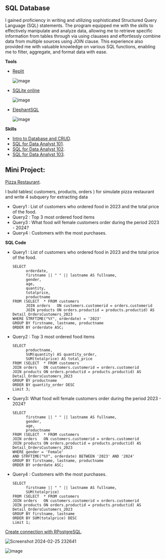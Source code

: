 **SQL Database**
-----------------------------------------------------

I gained proficiency in writing and utilizing sophisticated Structured Query Language (SQL) statements. 
The program equipped me with the skills to effectively manipulate and analyze data, allowing me to retrieve specific information from tables through via using clauases and effortlessly combine data from multiple sources using JOIN clause.
This experience also provided me with valuable knowledge on various SQL functions, enabling me to filter, aggregate, and format data with ease.

**Tools**

- [Replit](https://replit.com/~)

  ![image](https://github.com/TonKphumpl/data-science-bootcamp9/assets/139863067/79151632-539b-4602-aeec-5438d158d2e7)

- [SQLite online](https://sqliteonline.com/)

  ![image](https://github.com/TonKphumpl/data-science-bootcamp9/assets/139863067/1bc48753-67e9-4f1b-b247-dd9a9ae91c82)

- [ElephantSQL](https://www.elephantsql.com/)

  ![image](https://github.com/TonKphumpl/data-science-bootcamp9/assets/139863067/b204b1ba-7ce4-4132-a935-e1e37691dcdf)



**Skills** 

- [Intro to Database and CRUD](https://www.notion.so/Sprint-02-Intro-to-Database-and-CRUD-1c083b871ce64f7788232156fd74c39d?pvs=4).
- [SQL for Data Analyst 101](https://www.notion.so/Sprint-02-SQL-for-Data-Analyst-101-47941286266b4617b122148596ce79de?pvs=4).
- [SQL for Data Analyst 102](https://www.notion.so/Sprint-02-SQL-for-Data-Analyst-102-1cdeed2dab9645cdb902bdefc8a95147?pvs=4).
- [SQL for Data Analyst 103](https://www.notion.so/Sprint-02-SQL-for-Data-Analyst-103-73bb48039b234bc29ad670d95ad9f739?pvs=4).

Mini Project:
-

[Pizza Restaurant](https://replit.com/@PhumpanlopKliny/sqlhomeworkbatch09TonPhumpl).
 
I build tables( customers, products, orders ) for simulate pizza restaurant and write 4 subquery for extracting data

- Query1 : List of customers who ordered food in 2023 and the total price of the food.
- Query2 : Top 3 most ordered food items
- Query3 : What food will female customers order during the period 2023 - 2024?
- Query4 : Customers with the most purchases.

**SQL Code**

- Query1 : List of customers who ordered food in 2023 and the total price of the food.
  
      SELECT 
            orderdate,
            firstname || " " || lastname AS fullname,
            gender,
            age,
            quantity,
            totalprice,
            productname
      FROM (SELECT  * FROM customers
            JOIN orders   ON customers.customerid = orders.customerid
            JOIN products ON orders.productid = products.productid) AS Detail_OrdersCustomers_2023
      WHERE STRFTIME("%Y", orderdate) = '2023'
      GROUP BY firstname, lastname, productname
      ORDER BY orderdate ASC;

- Query2 : Top 3 most ordered food items 

      SELECT 
            productname,
            SUM(quantity) AS quantity_order,
            SUM(totalprice) AS total_price
      FROM (SELECT  * FROM customers
      JOIN orders   ON customers.customerid = orders.customerid
      JOIN products ON orders.productid = products.productid) AS Detail_OrdersCustomers_2023
      GROUP BY productname
      ORDER BY quantity_order DESC
      Limit 3;

- Query3: What food will female customers order during the period 2023 - 2024?

      SELECT 
            firstname || " " || lastname AS fullname,
            gender,
            age,
            productname
      FROM (SELECT  * FROM customers
      JOIN orders   ON customers.customerid = orders.customerid
      JOIN products ON orders.productid = products.productid) AS Detail_OrdersCustomers_2023
      WHERE gender = 'Female'
      AND STRFTIME("%Y", orderdate) BETWEEN '2023' AND '2024'
      GROUP BY firstname, lastname, productname
      ORDER BY orderdate ASC;

- Query4 : Customers with the most purchases.

      SELECT 
            firstname || " " || lastname AS fullname,
            SUM(totalprice)
      FROM (SELECT  * FROM customers
      JOIN orders   ON customers.customerid = orders.customerid
      JOIN products ON orders.productid = products.productid) AS Detail_OrdersCustomers_2023
      GROUP BY firstname, lastname
      ORDER BY SUM(totalprice) DESC
      Limit 1;

[Create connection with RPostgreSQL](https://www.notion.so/Data-transformation-and-PostgreSQL-fe27e3c22a684267a63e25b8f0e3a314?pvs=4).

![Screenshot 2024-02-25 232641](https://github.com/TonKphumpl/data-science-bootcamp9/assets/139863067/2cc05bc6-6f44-4558-8cfb-767327d839e5)

![image](https://github.com/TonKphumpl/data-science-bootcamp9/assets/139863067/efc513fe-d138-46e0-b3b4-5a781d3f7d13)


